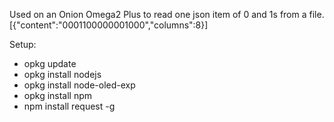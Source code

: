 Used on an Onion Omega2 Plus to read one json item of 0 and 1s from a file.
[{"content":"0001100000001000","columns":8}]

Setup:
- opkg update
- opkg install nodejs
- opkg install node-oled-exp
- opkg install npm
- npm install request -g
